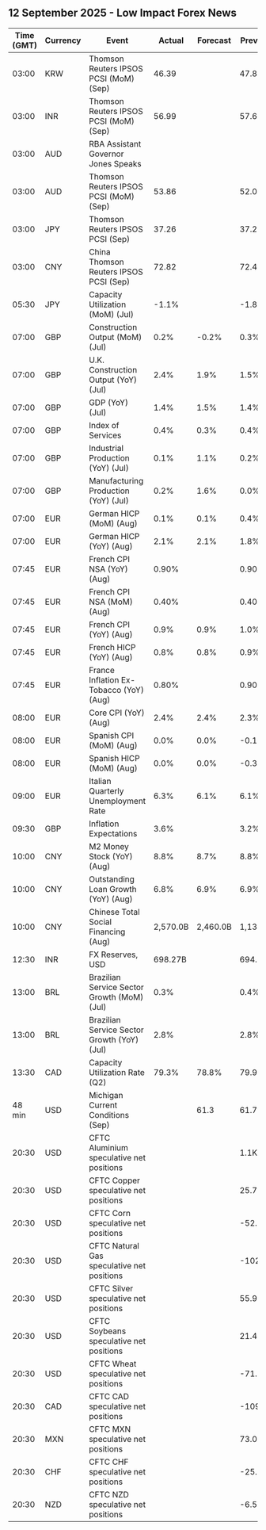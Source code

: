 ## 12 September 2025 - Low Impact Forex News

| Time (GMT) | Currency | Event | Actual | Forecast | Previous |
|------|----------|-------|--------|----------|----------|
| 03:00 | KRW | Thomson Reuters IPSOS PCSI (MoM) (Sep) | 46.39 |  | 47.87 |
| 03:00 | INR | Thomson Reuters IPSOS PCSI (MoM) (Sep) | 56.99 |  | 57.62 |
| 03:00 | AUD | RBA Assistant Governor Jones Speaks |  |  |  |
| 03:00 | AUD | Thomson Reuters IPSOS PCSI (MoM) (Sep) | 53.86 |  | 52.09 |
| 03:00 | JPY | Thomson Reuters IPSOS PCSI (Sep) | 37.26 |  | 37.21 |
| 03:00 | CNY | China Thomson Reuters IPSOS PCSI (Sep) | 72.82 |  | 72.42 |
| 05:30 | JPY | Capacity Utilization (MoM) (Jul) | -1.1% |  | -1.8% |
| 07:00 | GBP | Construction Output (MoM) (Jul) | 0.2% | -0.2% | 0.3% |
| 07:00 | GBP | U.K. Construction Output (YoY) (Jul) | 2.4% | 1.9% | 1.5% |
| 07:00 | GBP | GDP (YoY) (Jul) | 1.4% | 1.5% | 1.4% |
| 07:00 | GBP | Index of Services | 0.4% | 0.3% | 0.4% |
| 07:00 | GBP | Industrial Production (YoY) (Jul) | 0.1% | 1.1% | 0.2% |
| 07:00 | GBP | Manufacturing Production (YoY) (Jul) | 0.2% | 1.6% | 0.0% |
| 07:00 | EUR | German HICP (MoM) (Aug) | 0.1% | 0.1% | 0.4% |
| 07:00 | EUR | German HICP (YoY) (Aug) | 2.1% | 2.1% | 1.8% |
| 07:45 | EUR | French CPI NSA (YoY) (Aug) | 0.90% |  | 0.90% |
| 07:45 | EUR | French CPI NSA (MoM) (Aug) | 0.40% |  | 0.40% |
| 07:45 | EUR | French CPI (YoY) (Aug) | 0.9% | 0.9% | 1.0% |
| 07:45 | EUR | French HICP (YoY) (Aug) | 0.8% | 0.8% | 0.9% |
| 07:45 | EUR | France Inflation Ex-Tobacco (YoY) (Aug) | 0.80% |  | 0.90% |
| 08:00 | EUR | Core CPI (YoY) (Aug) | 2.4% | 2.4% | 2.3% |
| 08:00 | EUR | Spanish CPI (MoM) (Aug) | 0.0% | 0.0% | -0.1% |
| 08:00 | EUR | Spanish HICP (MoM) (Aug) | 0.0% | 0.0% | -0.3% |
| 09:00 | EUR | Italian Quarterly Unemployment Rate | 6.3% | 6.1% | 6.1% |
| 09:30 | GBP | Inflation Expectations | 3.6% |  | 3.2% |
| 10:00 | CNY | M2 Money Stock (YoY) (Aug) | 8.8% | 8.7% | 8.8% |
| 10:00 | CNY | Outstanding Loan Growth (YoY) (Aug) | 6.8% | 6.9% | 6.9% |
| 10:00 | CNY | Chinese Total Social Financing (Aug) | 2,570.0B | 2,460.0B | 1,132.0B |
| 12:30 | INR | FX Reserves, USD | 698.27B |  | 694.23B |
| 13:00 | BRL | Brazilian Service Sector Growth (MoM) (Jul) | 0.3% |  | 0.4% |
| 13:00 | BRL | Brazilian Service Sector Growth (YoY) (Jul) | 2.8% |  | 2.8% |
| 13:30 | CAD | Capacity Utilization Rate (Q2) | 79.3% | 78.8% | 79.9% |
| 48 min | USD | Michigan Current Conditions (Sep) |  | 61.3 | 61.7 |
| 20:30 | USD | CFTC Aluminium speculative net positions |  |  | 1.1K |
| 20:30 | USD | CFTC Copper speculative net positions |  |  | 25.7K |
| 20:30 | USD | CFTC Corn speculative net positions |  |  | -52.5K |
| 20:30 | USD | CFTC Natural Gas speculative net positions |  |  | -102.8K |
| 20:30 | USD | CFTC Silver speculative net positions |  |  | 55.9K |
| 20:30 | USD | CFTC Soybeans speculative net positions |  |  | 21.4K |
| 20:30 | USD | CFTC Wheat speculative net positions |  |  | -71.6K |
| 20:30 | CAD | CFTC CAD speculative net positions |  |  | -109.0K |
| 20:30 | MXN | CFTC MXN speculative net positions |  |  | 73.0K |
| 20:30 | CHF | CFTC CHF speculative net positions |  |  | -25.9K |
| 20:30 | NZD | CFTC NZD speculative net positions |  |  | -6.5K |
